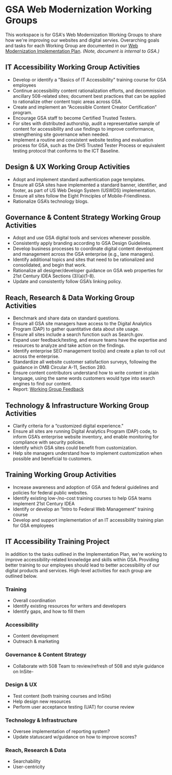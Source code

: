 # GSA Web Modernization Working Groups

This workspace is for GSA's Web Modernization Working Groups to share how we're improving our websites and digital servies. Overarching goals and tasks for each Working Group are documented in our [Web Modernization Implementation Plan](https://docs.google.com/document/d/1nbHbdd8dKKA4rcUWBmnzfKcMsXKGWDMUHlrDALb9Gy8/edit). _(Note, document is internal to GSA.)_

## IT Accessibility Working Group Activities
- Develop or identify a "Basics of IT Accessibility" training course for GSA employees
- Continue accessibility content rationalization efforts, and decommission ancillary 508-related sites; document best practices that can be applied to rationalize other content topic areas across GSA.
- Create and implement an “Accessible Content Creator Certification” program.
- Encourage GSA staff to become Certified Trusted Testers.
- For sites with distributed authorship, audit a representative sample of content for accessibility and use findings to improve conformance, strengthening site governance when needed.
- Implement a routine and consistent website testing and evaluation process for GSA, such as the DHS Trusted Tester Process or equivalent testing protocol that conforms to the ICT Baseline.

## Design & UX Working Group Activities
- Adopt and implement standard authentication page templates.
- Ensure all GSA sites have implemented a standard banner, identifier, and footer, as part of US Web Design System (USWDS) implementation.
- Ensure all sites follow the Eight Principles of Mobile-Friendliness.
- Rationalize GSA’s technology blogs.

## Governance & Content Strategy Working Group Activities
- Adopt and use GSA digital tools and services whenever possible.
- Consistently apply branding according to GSA Design Guidelines.
- Develop business processes to coordinate digital content development and management across the GSA enterprise (e.g., lane managers).
- Identify additional topics and sites that need to be rationalized and consolidated, and begin that work.
- Rationalize all designer/developer guidance on GSA web properties for 21st Century IDEA Sections (3)(a)(1-8).
- Update and consistently follow GSA’s linking policy.

## Reach, Research & Data Working Group Activities
- Benchmark and share data on standard questions.
- Ensure all GSA site managers have access to the Digital Analytics Program (DAP) to gather quantitative data about site usage.
- Ensure all sites include a search function such as Search.gov.
- Expand user feedback/testing, and ensure teams have the expertise and resources to analyze and take action on the findings.
- Identify enterprise SEO management tool(s) and create a plan to roll out across the enterprise.
- Standardize all website customer satisfaction surveys, following the guidance in OMB Circular A-11, Section 280.
- Ensure content contributors understand how to write content in plain language, using the same words customers would type into search engines to find our content.
- Report: [Working Group Feedback](https://docs.google.com/document/d/1aVGYBqTwLe5YES9kRNsrk2-RxDJBUMFWVoaVO8vxIOE/edit#heading=h.1gee5ww0jpvn)

## Technology & Infrastructure Working Group Activities
- Clarify criteria for a “customized digital experience."
- Ensure all sites are running Digital Analytics Program (DAP) code, to inform GSA’s enterprise website inventory, and enable monitoring for compliance with security policies.
- Identify which GSA sites could benefit from customization.
- Help site managers understand how to implement customization when possible and beneficial to customers.

## Training Working Group Activities
- Increase awareness and adoption of GSA and federal guidelines and policies for federal public websites.
- Identify existing low-/no-cost training courses to help GSA teams implement 21st Century IDEA
- Identify or develop an “Intro to Federal Web Management” training course
- Develop and support implementation of an IT accessibility training plan for GSA employees

## IT Accessibility Training Project
In addition to the tasks outlined in the Implementation Plan, we're working to improve accessibility-related knowledge and skills within GSA. Providing better training to our employees should lead to better accessibility of our digital products and services. High-level activities for each group are outlined below.

### Training
- Overall coordination
- Identify existing resources for writers and developers
- Identify gaps, and how to fill them

### Accessibility
- Content development
- Outreach & marketing

### Governance & Content Strategy
- Collaborate with 508 Team to review/refresh of 508 and style guidance on InSite- 

### Design & UX
- Test content (both training courses and InSite)
- Help design new resources
- Perform user acceptance testing (UAT) for course review

### Technology & Infrastructure
- Oversee implementation of reporting system?
- Update statuscard w/guidance on how to improve scores?

### Reach, Research & Data
- Searchability
- User-centricity
